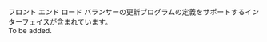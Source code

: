 <Namespace Name="Microsoft.Azure.Management.Network.Fluent.HasFrontend.UpdateDefinition">
  <Docs>
    <summary>フロント エンド ロード バランサーの更新プログラムの定義をサポートするインターフェイスが含まれています。</summary> 
    <remarks>To be added.</remarks>
  </Docs>
</Namespace>
